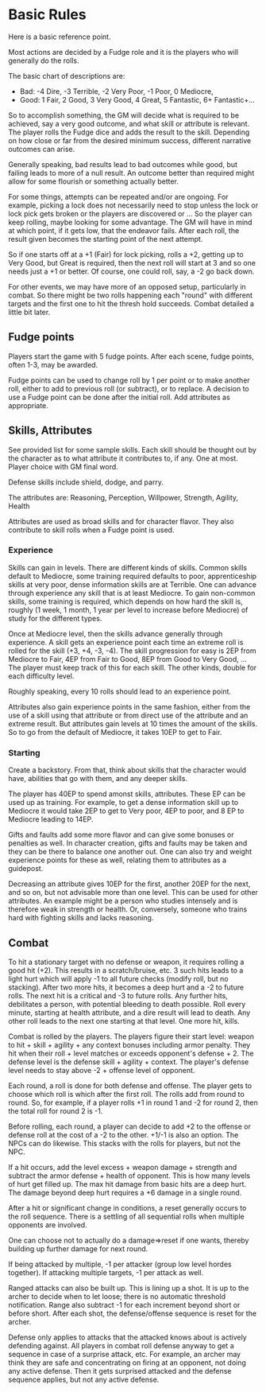 # Basic Rules

Here is a basic reference point. 

Most actions are decided by a Fudge role and it is the players who will
generally do the rolls. 

The basic chart of descriptions are: 

* Bad: -4 Dire, -3 Terrible, -2 Very Poor, -1 Poor, 0 Mediocre, 
* Good: 1 Fair, 2 Good,  3 Very Good, 4 Great, 5 Fantastic, 6+ Fantastic+... 

So to accomplish something, the GM will decide what is required to be
achieved, say a very good outcome, and what skill or attribute is relevant.
The player rolls the Fudge dice and adds the result to the skill. Depending on
how close or far from the desired minimum success, different narrative
outcomes can arise. 

Generally speaking, bad results lead to bad outcomes while good, but failing
leads to more of a null result. An outcome better than required might allow
for some flourish or something actually better. 

For some things, attempts can be repeated and/or are ongoing. For example,
picking a lock does not necessarily need to stop unless the lock or lock pick
gets broken or the players are discovered or ...  So the player can keep
rolling, maybe looking for some advantage. The GM will have in mind at which
point, if it gets low, that the endeavor fails. After each roll, the result
given becomes the starting point of the next attempt. 

So if one starts off at a +1 (Fair) for lock picking, rolls a +2, getting up
to Very Good, but Great is required, then the next roll will start at 3 and so
one needs just a +1 or better. Of course, one could roll, say, a -2 go back
down. 

For other events, we may have more of an opposed setup, particularly in
combat. So there might be two rolls happening each "round" with different
targets and the first one to hit the thresh hold succeeds. Combat detailed a little bit later. 

## Fudge points

Players start the game with 5 fudge points. After each scene, fudge points,
often 1-3, may be awarded. 

Fudge points can be used to change roll by 1 per point or to make another
roll, either to add to previous roll (or subtract), or to replace. A decision to use a Fudge point can be done after the initial roll. Add attributes as appropriate. 


## Skills, Attributes

See provided list for some sample skills. Each skill should be thought out by
the character as to what attribute it contributes to, if any. One at most.
Player choice with GM final word. 

Defense skills include shield, dodge, and parry.

The attributes are: Reasoning, Perception, Willpower, Strength, Agility,
Health

Attributes are used as broad skills and for character flavor. They also contribute to skill rolls when a Fudge point is used. 

### Experience

Skills can gain in levels. There are different kinds of skills. Common skills
default to Mediocre, some training required defaults to poor, apprenticeship skills at very poor, dense information skills are at Terrible. One can advance through experience any skill that is at least Mediocre.
To gain non-common skills, some training is required, which depends on how hard
the skill is, roughly (1 week, 1 month, 1 year per level to increase before Mediocre) of study for the different types.

Once at Mediocre level, then the skills advance generally through experience.
A skill gets an experience point each time an extreme roll is rolled for the
skill (+3, +4, -3, -4). The skill progression for easy is 2EP from Mediocre to
Fair, 4EP from Fair to Good, 8EP from Good to Very Good, ... The player must
keep track of this for each skill. The other kinds, double for each difficulty
level.

Roughly speaking, every 10 rolls should lead to an experience point.

Attributes also gain experience points in the same fashion, either from the
use of a skill using that attribute or from direct use of the attribute and an
extreme result.  But attributes gain levels at 10 times the amount of the
skills. So to go from the default of Mediocre, it takes 10EP to get to Fair.

### Starting

Create a backstory. From that, think about skills that the
character would have, abilities that go with them, and any deeper skills. 

The player has 40EP to spend amonst skills, attributes. These EP can be used up as training. For example, to get a dense information skill up to Mediocre it would take 2EP to get to Very poor, 4EP to poor, and 8 EP to Mediocre leading to 14EP.

Gifts and faults add some more flavor and can give some bonuses or penalties
as well. In character creation, gifts and faults may be taken and they can be
there to balance one another out. One can also try and weight experience points for these as well, relating them to attributes as a guidepost. 

Decreasing an attribute gives 10EP for the first, another 20EP for the next, and so on, but not advisable more than one level. This can be used for other attributes. An example might be a person who studies intensely and is therefore weak in strength or health. Or, conversely, someone who trains hard with fighting skills and lacks reasoning. 

## Combat

To hit a stationary target with no defense or weapon, it requires rolling a
good hit (+2). This results in a scratch/bruise, etc. 3 such hits leads to a
light hurt which will apply -1 to all future checks (modify roll, but no stacking). After two more hits, it
becomes a deep hurt and a -2 to future rolls. The next hit is a critical and -3
to future rolls. Any further hits, debilitates a person, with potential bleeding to
death possible. Roll every minute, starting at health attribute, and a dire
result will lead to death. Any other roll leads to the next one starting at
that level. One more hit, kills. 

Combat is rolled by the players. The players figure their start level: weapon
to hit + skill + agility + any context bonuses including armor penalty. They
hit when their roll + level matches or exceeds opponent's defense + 2.  The
defense level is the defense skill + agility + context. The player's defense
level needs to stay above -2 + offense level of opponent. 

Each round, a roll is done for both defense and offense. 
The player gets to choose which roll is which after the first roll. The rolls add from round to round. So, for example, if a player rolls +1 in round 1 and -2 for round 2, then the total roll for round 2 is -1. 

Before rolling, each round, a player can decide to add +2 to the offense or defense roll at
the cost of a -2 to the other. +1/-1 is also an option. The NPCs can do
likewise. This stacks with the rolls for players, but not the NPC. 

If a hit occurs, add the level excess + weapon damage + strength and subtract
the armor defense + health of opponent. This is how many levels of hurt get
filled up. The max hit damage from basic hits are a deep hurt. The damage beyond
deep hurt requires a +6 damage in a single round. 

After a hit or significant change in conditions, a reset generally occurs to the roll sequence. There is a settling of all sequential rolls when multiple opponents are involved. 

One can choose not to actually do a damage=>reset if one wants, thereby
building up further damage for next round. 

If being attacked by multiple, -1 per attacker (group low level hordes
together). If attacking multiple targets, -1 per attack as well. 

Ranged attacks can also be built up. This is lining up a shot. It is up to the archer to decide when to let loose; there is no automatic threshold notification. Range also subtract -1 for each increment beyond short or before short. After each shot, the defense/offense sequence is reset for the archer. 

Defense only applies to attacks that the attacked knows about is actively defending against. All players in combat roll defense anyway to get a sequence in case of a surprise attack, etc. For example, an archer may think they are safe and concentrating on firing at an opponent, not doing any active defense. Then it gets surprised attacked and the defense sequence applies, but not any active defense. 
